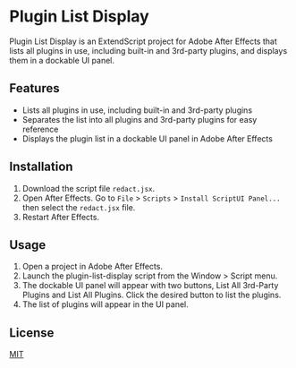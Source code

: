 # Plugin List Display

Plugin List Display is an ExtendScript project for Adobe After Effects that lists all plugins in use, including built-in and 3rd-party plugins, and displays them in a dockable UI panel.

## Features

- Lists all plugins in use, including built-in and 3rd-party plugins
- Separates the list into all plugins and 3rd-party plugins for easy reference
- Displays the plugin list in a dockable UI panel in Adobe After Effects

## Installation

1. Download the script file `redact.jsx`.
2. Open After Effects. Go to `File` > `Scripts` > `Install ScriptUI Panel...` then select the `redact.jsx` file.
3. Restart After Effects.

## Usage

1. Open a project in Adobe After Effects.
2. Launch the plugin-list-display script from the Window > Script menu.
3. The dockable UI panel will appear with two buttons, List All 3rd-Party Plugins and List All Plugins. Click the desired button to list the plugins.
4. The list of plugins will appear in the UI panel.

## License

[MIT](https://choosealicense.com/licenses/mit/)